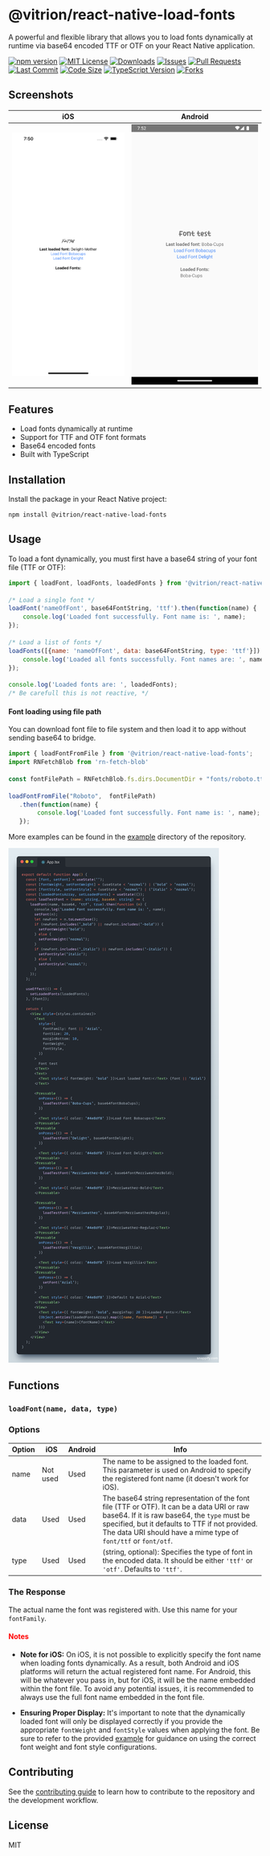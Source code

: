 # @vitrion/react-native-load-fonts

A powerful and flexible library that allows you to load fonts dynamically at runtime via base64 encoded TTF or OTF on your React Native application.

[![npm version](https://img.shields.io/npm/v/\@vitrion/react-native-load-fonts.svg)](https://www.npmjs.com/package/\@vitrion/react-native-load-fonts)
[![MIT License](https://img.shields.io/npm/l/\@vitrion/react-native-load-fonts.svg?style=flat)](https://npmjs.org/package/\@vitrion/react-native-load-fonts)
[![Downloads](https://img.shields.io/npm/dt/@vitrion/react-native-load-fonts.svg?style=flat-square)](https://www.npmjs.com/package/@vitrion/react-native-load-fonts)
[![Issues](https://img.shields.io/github/issues/vitrionbv/react-native-load-fonts.svg?style=flat-square)](https://github.com/vitrionbv/react-native-load-fonts/issues)
[![Pull Requests](https://img.shields.io/github/issues-pr/vitrionbv/react-native-load-fonts.svg?style=flat-square)](https://github.com/vitrionbv/react-native-load-fonts/pulls)
[![Last Commit](https://img.shields.io/github/last-commit/vitrionbv/react-native-load-fonts.svg?style=flat-square)](https://github.com/vitrionbv/react-native-load-fonts/pulls)
[![Code Size](https://img.shields.io/github/languages/code-size/vitrionbv/react-native-load-fonts.svg?style=flat-square)](https://github.com/vitrionbv/react-native-load-fonts)
[![TypeScript Version](https://img.shields.io/npm/types/typescript.svg?style=flat-square)](https://www.npmjs.com/package/typescript)
[![Forks](https://img.shields.io/github/forks/vitrionbv/react-native-load-fonts.svg?style=flat-square)](https://github.com/vitrionbv/react-native-load-fonts/network/members)

## Screenshots

|             iOS              |                         Android                          |
|:----------------------------:|:--------------------------------------------------------:|
| ![iOS Screenshot](screenshots/ios.png) | ![Android Screenshot](./screenshots/android.png) |

## Features

- Load fonts dynamically at runtime
- Support for TTF and OTF font formats
- Base64 encoded fonts
- Built with TypeScript

## Installation

Install the package in your React Native project:

```
npm install @vitrion/react-native-load-fonts
```

## Usage
To load a font dynamically, you must first have a base64 string of your font file (TTF or OTF):
```javascript
import { loadFont, loadFonts, loadedFonts } from '@vitrion/react-native-load-fonts';

/* Load a single font */
loadFont('nameOfFont', base64FontString, 'ttf').then(function(name) {
	console.log('Loaded font successfully. Font name is: ', name);
});

/* Load a list of fonts */
loadFonts([{name: 'nameOfFont', data: base64FontString, type: 'ttf'}]).then(function(names) {
	console.log('Loaded all fonts successfully. Font names are: ', names);
});

console.log('Loaded fonts are: ', loadedFonts);
/* Be carefull this is not reactive, */

```

#### Font loading using file path
You can download font file to file system and then load it to app without sending base64 to bridge.

```javascript
import { loadFontFromFile } from '@vitrion/react-native-load-fonts';
import RNFetchBlob from 'rn-fetch-blob'

const fontFilePath = RNFetchBlob.fs.dirs.DocumentDir + "fonts/roboto.ttf";

loadFontFromFile("Roboto",  fontFilePath)
   .then(function(name) {
   	    console.log('Loaded font successfully. Font name is: ', name);
   });

```

More examples can be found in the [example](https://github.com/vitrionbv/react-native-load-fonts/tree/main/example) directory of the repository.

![iOS Screenshot](screenshots/code.png)

## Functions

### `loadFont(name, data, type)`

### Options

| Option | iOS      | Android | Info                                                                                                                                                                                                                                                             |
|--------|----------|---------|------------------------------------------------------------------------------------------------------------------------------------------------------------------------------------------------------------------------------------------------------------------|
| name   | Not used | Used    | The name to be assigned to the loaded font. This parameter is used on Android to specify the registered font name (it doesn't work for iOS).                                                                                                                     |
| data   | Used     | Used    | The base64 string representation of the font file (TTF or OTF). It can be a data URI or raw base64. If it is raw base64, the `type` must be specified, but it defaults to TTF if not provided. The data URI should have a mime type of `font/ttf` or `font/otf`. |
| type   | Used     | Used    | (string, optional): Specifies the type of font in the encoded data. It should be either `'ttf'` or `'otf'`. Defaults to `'ttf'`.                                                                                                                                 |

### The Response

The actual name the font was registered with. Use this name for your `fontFamily`.

#### <span style="color:#ff0000">Notes</span>

- **Note for iOS:** On iOS, it is not possible to explicitly specify the font name when loading fonts dynamically. As a result, both Android and iOS platforms will return the actual registered font name. For Android, this will be whatever you pass in, but for iOS, it will be the name embedded within the font file. To avoid any potential issues, it is recommended to always use the full font name embedded in the font file.

- **Ensuring Proper Display:** It's important to note that the dynamically loaded font will only be displayed correctly if you provide the appropriate `fontWeight` and `fontStyle` values when applying the font. Be sure to refer to the provided [example](https://github.com/vitrionbv/react-native-load-fonts/tree/main/example) for guidance on using the correct font weight and font style configurations.

## Contributing

See the [contributing guide](https://github.com/vitrionbv/react-native-load-fonts/blob/main/CONTRIBUTING.md) to learn how to contribute to the repository and the development workflow.

## License

MIT
